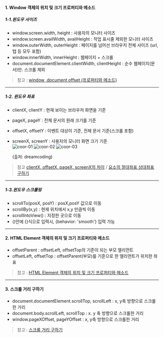 #### 1. Window 객체의 위치 및 크기 프로퍼티와 메소드

##### 1-1.윈도우 사이즈

- window.screen.width, height : 사용자의 모니터 사이즈
- window.screen.availWidth, availHeight : 작업 표시줄 제외한 모니터 사이즈
- window.outerWidth, outerHeight : 페이지를 넘어선 브라우저 전체 사이즈 (url, 탭 등 모두 포함)
- window.innerWidth, innerHeight : 웹페이지 + 스크롤
- document.documentElement.clientWidth, clientHeight : 순수 웹페이지(문서)만. 스크롤 제외
  <br />

> 참고 : [window ,document offset (프로퍼티와 메소드)](https://webclub.tistory.com/105?category=542066)

---

##### 1-2. 윈도우 좌표

- clientX, clientY : 현재 보이는 브라우저 화면을 기준
- pageX, pageY : 전체 문서의 원래 크기를 기준
- offsetX, offsetY : 이벤트 대상이 기준, 전체 문서 기준(스크롤 포함)
- screenX, screenY : 사용자의 모니터 화면 크기 기준
  <br />
  ![coor-01](https://user-images.githubusercontent.com/75867748/102371543-9ee6c180-4001-11eb-88a5-3b09cff9eeb9.png)
  ![coor-02](https://user-images.githubusercontent.com/75867748/102371547-9f7f5800-4001-11eb-8814-656223c9ee2c.png)
  ![coor-03](https://user-images.githubusercontent.com/75867748/102371548-9f7f5800-4001-11eb-97f7-248cf90b0b99.png)

  (출처: dreamcoding)
  <br />

> 참고
> [clientX, offsetX, pageX, screenX의 차이](http://megaton111.cafe24.com/2016/11/29/clientx-offsetx-pagex-screenx%EC%9D%98-%EC%B0%A8%EC%9D%B4%EC%A0%90/) /
> [요소의 절대좌표 상대좌표 구하기](https://mommoo.tistory.com/85)

---

##### 1-3.윈도우 스크롤링

- scrollTo(posX, posY) : posX,posY 값으로 이동
- scrollBy(x,y) : 현재 위치에서 x,y 만큼씩 이동
- scrollIntoView() : 지정한 곳으로 이동
- ()안에 {}식으로 입력시, {behavior: 'smooth'} 입력 가능

---

#### 2. HTML Element 객체의 위치 및 크기 프로퍼티와 메소드

- offsetParent : offsetLeft, offsetTop의 기준이 되는 부모 엘리먼트
- offsetLeft, offsetTop : offsetParent(부모)를 기준으로 한 엘리먼트가 위치한 좌표
  <br/>

> 참고 : [HTML Element 객체의 위치 및 크기 프로퍼티와 메소드](https://webclub.tistory.com/104?category=542066)

---

#### 3. 스크롤 거리 구하기

- document.documentElement.scrollTop, scrollLeft : x, y축 방향으로 스크롤한 거리
- document.body.scrollLeft, scrollTop : x. y 축 방향으로 스크롤한 거리
- window.pageXOffset, pageYOffset : x, y축 방향으로 스크롤한 거리
  <br/>

> 참고 : [스크롤 거리 구하기](https://ju-note.tistory.com/14?category=778811)

  <br/>
